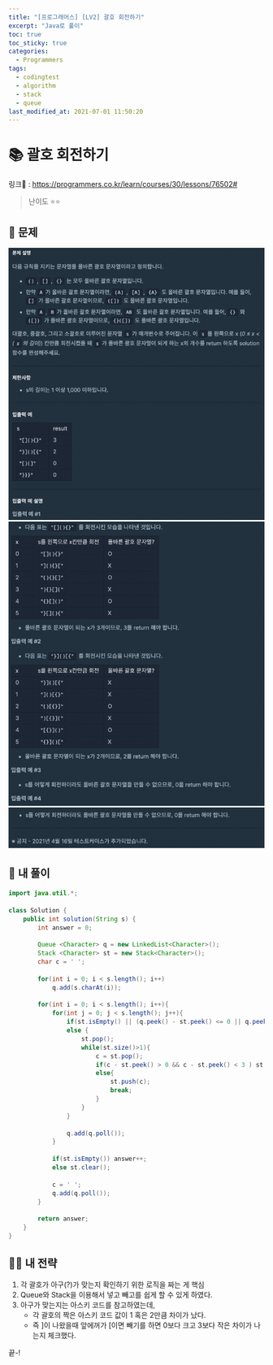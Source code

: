 ```yaml
---
title: "[프로그래머스] [LV2] 괄호 회전하기"
excerpt: "Java로 풀이"
toc: true
toc_sticky: true
categories:
  - Programmers
tags:
  - codingtest
  - algorithm
  - stack
  - queue
last_modified_at: 2021-07-01 11:50:20
---
```


# 📚 괄호 회전하기
  
링크📎 : <https://programmers.co.kr/learn/courses/30/lessons/76502#>  
  
>난이도 ⭐️⭐️
  
## 📖 문제    
  
![이미지](/assets/images/Programmers/Lv2/prob40/40-1.png)
![이미지](/assets/images/Programmers/Lv2/prob40/40-2.png)
![이미지](/assets/images/Programmers/Lv2/prob40/40-3.png)

## 📝 내 풀이  
    
```java  
import java.util.*;

class Solution {
    public int solution(String s) {
        int answer = 0;
        
        Queue <Character> q = new LinkedList<Character>();
        Stack <Character> st = new Stack<Character>();
        char c = ' ';
        
        for(int i = 0; i < s.length(); i++)
            q.add(s.charAt(i));
        
        for(int i = 0; i < s.length(); i++){
            for(int j = 0; j < s.length(); j++){
                if(st.isEmpty() || (q.peek() - st.peek() <= 0 || q.peek() - st.peek() >= 3)) st.push(q.peek());
                else {
                    st.pop();
                    while(st.size()>1){
                        c = st.pop();
                        if(c - st.peek() > 0 && c - st.peek() < 3 ) st.pop();
                        else{
                            st.push(c);
                            break;
                        }
                    }
                }
                
                q.add(q.poll());
            }
            
            if(st.isEmpty()) answer++;
            else st.clear();
            
            c = ' ';
            q.add(q.poll());
        }
    
        return answer;
    }
}
``` 
   
## 👊🏻 내 전략 
  
1. 각 괄호가 아구(?)가 맞는지 확인하기 위한 로직을 짜는 게 핵심
2. Queue와 Stack을 이용해서 넣고 빼고를 쉽게 할 수 있게 하였다.
3. 아구가 맞는지는 아스키 코드를 참고하였는데, 
   - 각 괄호의 짝은 아스키 코드 값이 1 혹은 2만큼 차이가 났다.
   - 즉 ]이 나왔을때 앞에꺼가 [이면 빼기를 하면 0보다 크고 3보다 작은 차이가 나는지 체크했다.

   
  
끝-!
